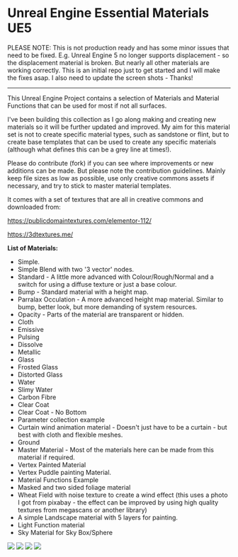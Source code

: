 # Unreal Engine Essential Materials UE5
 
PLEASE NOTE: This is not production ready and has some minor issues that need to be fixed. E.g. Unreal Engine 5 no longer supports displacement - so the displacement material is broken. But nearly all other materials are working correctly. This is an initial repo just to get started and I will make the fixes asap. I also need to update the screen shots - Thanks!

---------------------------------------

This Unreal Engine Project contains a selection of Materials and Material Functions that can be used for most if not all surfaces.

I've been building this collection as I go along making and creating new materials so it will be further updated and improved. My aim for this material set is not to create specific material types, such as sandstone or flint, but to create base templates that can be used to create any specific materials (although what defines this can be a grey line at times!).

Please do contribute (fork) if you can see where improvements or new additions can be made. But please note the contribution guidelines. Mainly keep file sizes as low as possible, use only creative commons assets if necessary, and try to stick to master material templates.

It comes with a set of textures that are all in creative commons and downloaded from:

https://publicdomaintextures.com/elementor-112/

https://3dtextures.me/

**List of Materials:**

* Simple.
* Simple Blend with two '3 vector' nodes.
* Standard - A little more advanced with Colour/Rough/Normal and a switch for using a diffuse texture or just a base colour.
* Bump - Standard material with a height map.
* Parralax Occulation - A more advanced height map material. Similar to bump, better look, but more demanding of system resources. 
* Opacity - Parts of the material are transparent or hidden.
* Cloth
* Emissive
* Pulsing
* Dissolve
* Metallic
* Glass
* Frosted Glass
* Distorted Glass
* Water
* Slimy Water
* Carbon Fibre
* Clear Coat
* Clear Coat - No Bottom
* Parameter collection example
* Curtain wind animation material - Doesn't just have to be a curtain - but best with cloth and flexible meshes.
* Ground
* Master Material - Most of the materials here can be made from this material if required.
* Vertex Painted Material
* Vertex Puddle painting Material.
* Material Functions Example
* Masked and two sided foliage material
* Wheat Field with noise texture to create a wind effect (this uses a photo I got from pixabay - the effect can be improved by using high quality textures from megascans or another library)
* A simple Landscape material with 5 layers for painting. 
* Light Function material
* Sky Material for Sky Box/Sphere


![](https://github.com/motionforge/Unreal_Engine_Essential_Materials_UE5/blob/main/ScreenShots/Materials%201.png)
![](https://github.com/motionforge/Unreal_Engine_Essential_Materials_UE5/blob/main/ScreenShots/Materials%202.png)
![](https://github.com/motionforge/Unreal_Engine_Essential_Materials_UE5/blob/main/ScreenShots/Materials%205.jpg)
![](https://github.com/motionforge/Unreal_Engine_Essential_Materials_UE5/blob/main/ScreenShots/Unreal%20Landscape%20Material.jpg)
